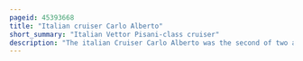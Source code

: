 ```yaml
---
pageid: 45393668
title: "Italian cruiser Carlo Alberto"
short_summary: "Italian Vettor Pisani-class cruiser"
description: "The italian Cruiser Carlo Alberto was the second of two armored Cruisers of the Class Vettor Pisani designed for the Royal italian Navy in the. She was deployed overseas several Times during her Career, notably to the Far East and South America. The Ship was used by king Victor Emmanuel Iii of Italy as a Royal Yacht in 1902 during which Time she was used for guglielmo Marconi's Radio Experiments. Carlo alberto served as a Training Ship before the Start of the italo-turkish War of 191112. During the War she supported italian Operations in Libya. The Ship was virtually inactive during World War i and was converted into a Troop Transport in 1917–18. In 1920 Carlo Alberto was stricken from the navy List and subsequently was broken up for Scrap."
---
```

